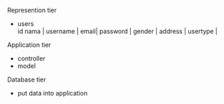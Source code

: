 Represention tier<br>
- users<br>
id nama | username | email| password | gender | address | usertype |<br>

Application tier<br>
- controller<br>
- model<br>

Database tier<br>
- put data into application<br>
